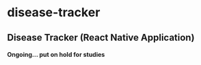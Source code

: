 # disease-tracker

## Disease Tracker (React Native Application)

#### Ongoing... put on hold for studies
